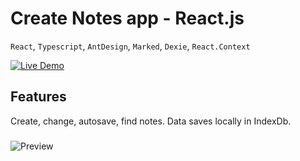 # Create Notes app - React.js

`React`, `Typescript`, `AntDesign`, `Marked`, `Dexie`, `React.Context`

[![Live Demo](https://user-images.githubusercontent.com/70297692/212308275-e85bcb74-3174-40c8-bb15-47773e18bb52.svg)](https://react-notes-omega.vercel.app)

## Features

Create, change, autosave, find notes. Data saves locally in IndexDb.

###

![Preview](https://user-images.githubusercontent.com/70297692/198821761-655682f9-144b-4f16-b12d-7acaaac5130f.png)

